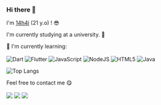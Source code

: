 ### Hi there 👋

I'm [14h4i]() (21 y.o) ! :sunglasses:

I'm currently studying at a university. :ghost:

:page_with_curl: I'm currently learning:
<br><br>
![Dart](https://img.shields.io/badge/dart-%230175C2.svg?style=for-the-badge&logo=dart&logoColor=white)
![Flutter](https://img.shields.io/badge/Flutter-%2302569B.svg?style=for-the-badge&logo=Flutter&logoColor=white)
![JavaScript](https://img.shields.io/badge/javascript-%23323330.svg?style=for-the-badge&logo=javascript&logoColor=%23F7DF1E)
![NodeJS](https://img.shields.io/badge/node.js-6DA55F?style=for-the-badge&logo=node.js&logoColor=white)
![HTML5](https://img.shields.io/badge/html5-%23E34F26.svg?style=for-the-badge&logo=html5&logoColor=white)
![Java](https://img.shields.io/badge/java-%23ED8B00.svg?style=for-the-badge&logo=java&logoColor=white)

<!-- ![C](https://img.shields.io/badge/c-%2300599C.svg?style=for-the-badge&logo=c&logoColor=white)
![C#](https://img.shields.io/badge/c%23-%23239120.svg?style=for-the-badge&logo=c-sharp&logoColor=white)
![C++](https://img.shields.io/badge/c++-%2300599C.svg?style=for-the-badge&logo=c%2B%2B&logoColor=white) -->

![Top Langs](https://github-readme-stats.vercel.app/api/top-langs/?username=14h4i&layout=compact)

Feel free to contact me :yum:
<br><br>
[<img src="https://img.shields.io/badge/Telegram-%40l4h4i-blue">](https://t.me/l4h4i)
[<img src="https://img.shields.io/badge/LinkedIn-%4014h4i-white">](https://www.linkedin.com/in/14h4i/)
[<img src="https://img.shields.io/badge/Email-pgkhai.dev%40gmail.com-yellow">](mailto:pgkhai.dev@gmail.com)

<!-- [<img src="https://img.shields.io/badge/Personal%20Site-moepoi.dev-red">](https://) -->

